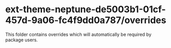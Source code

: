 # ext-theme-neptune-de5003b1-01cf-457d-9a06-fc4f9dd0a787/overrides

This folder contains overrides which will automatically be required by package users.
